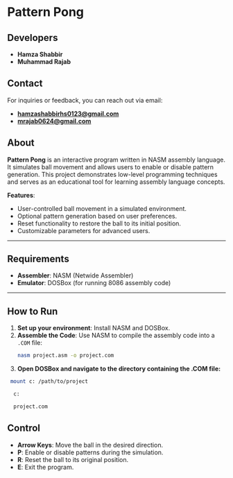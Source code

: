 # Pattern Pong  

## Developers  
- **Hamza Shabbir**  
- **Muhammad Rajab**  

## Contact  
For inquiries or feedback, you can reach out via email:  
- **hamzashabbirhs0123@gmail.com**
- **mrajab0624@gmail.com**  

## About  
**Pattern Pong** is an interactive program written in NASM assembly language. It simulates ball movement and allows users to enable or disable pattern generation. This project demonstrates low-level programming techniques and serves as an educational tool for learning assembly language concepts.  

**Features**:  
- User-controlled ball movement in a simulated environment.  
- Optional pattern generation based on user preferences.  
- Reset functionality to restore the ball to its initial position.  
- Customizable parameters for advanced users.  

---

## Requirements  
- **Assembler**: NASM (Netwide Assembler)  
- **Emulator**: DOSBox (for running 8086 assembly code)  

---

## How to Run  
1. **Set up your environment**: Install NASM and DOSBox.  
2. **Assemble the Code**: Use NASM to compile the assembly code into a `.COM` file:  
   ```bash
   nasm project.asm -o project.com
   ```
3. **Open DOSBox and navigate to the directory containing the .COM file:**
  ```bash
   mount c: /path/to/project
  ```
  ```bash
    c:
  ```
  ```bash
    project.com
  ```
## Control
   - **Arrow Keys**: Move the ball in the desired direction.
   - **P**: Enable or disable patterns during the simulation.
   - **R**: Reset the ball to its original position.
   - **E**: Exit the program.

